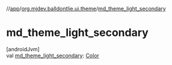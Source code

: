 //[app](../../index.md)/[org.mjdev.balldontlie.ui.theme](index.md)/[md_theme_light_secondary](md_theme_light_secondary.md)

# md_theme_light_secondary

[androidJvm]\
val [md_theme_light_secondary](md_theme_light_secondary.md): [Color](https://developer.android.com/reference/kotlin/androidx/compose/ui/graphics/Color.html)
